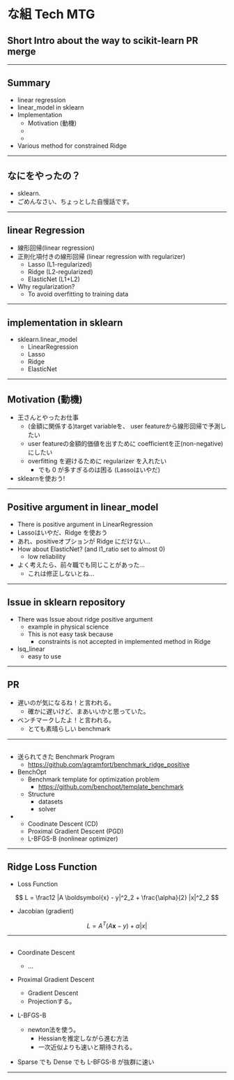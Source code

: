 # な組 Tech MTG
## Short Intro about the way to scikit-learn PR merge

---

## Summary
- linear regression
- linear_model in sklearn
- Implementation
  - Motivation (動機)
  - 
  - 
- Various method for constrained Ridge

---

## なにをやったの？
- sklearn.
- ごめんなさい、ちょっとした自慢話です。

---

## linear Regression
- 線形回帰(linear regression)
- 正則化項付きの線形回帰 (linear regression with regularizer)
  - Lasso (L1-regularized)
  - Ridge (L2-regularized)
  - ElasticNet (L1+L2)
- Why regularization?
  - To avoid overfitting to training data

---

## implementation in sklearn 
- sklearn.linear_model
  - LinearRegression
  - Lasso
  - Ridge
  - ElasticNet

---

## Motivation (動機)
- 王さんとやったお仕事
  - (金額に関係する)target variableを、
    user featureから線形回帰で予測したい
  - user featureの金額的価値を出すために
    coefficientを正(non-negative)にしたい
  - overfitting を避けるために regularizer を入れたい
    - でも 0 が多すぎるのは困る (Lassoはいやだ)
- sklearnを使おう!

---

## Positive argument in linear_model
- There is positive argument in LinearRegression
- Lassoはいやだ、Ridge を使おう
- あれ、positiveオプションが Ridge にだけない...
- How about ElasticNet? (and l1_ratio set to almost 0)
  - low reliability
- よく考えたら、前々職でも同じことがあった...
  - これは修正しないとね...

---

## Issue in sklearn repository
- There was Issue about ridge positive argument
  - example in physical science
  - This is not easy task because
    - constraints is not accepted in implemented method in Ridge
- lsq_linear
  - easy to use

---

## PR
- 遅いのが気になるね！と言われる。
  - 確かに遅いけど、まあいいかと思っていた。
- ベンチマークしたよ！と言われる。
  - とても素晴らしい benchmark

---

## 
- 送られてきた Benchmark Program
  - https://github.com/agramfort/benchmark_ridge_positive
- BenchOpt
  - Benchmark template for optimization problem
    - https://github.com/benchopt/template_benchmark
  - Structure
    - datasets
    - solver
- 
  - Coodinate Descent (CD)
  - Proximal Gradient Descent (PGD)
  - L-BFGS-B (nonlinear optimizer)

---

## Ridge Loss Function
- Loss Function

$$
L = \frac12  |A \boldsymbol{x} - y|^2_2 + \frac{\alpha}{2} |x|^2_2
$$

- Jacobian (gradient)

$$
L = A^T (A \boldsymbol{x} - y) + \alpha |x|
$$

---

##
- Coordinate Descent
  - ...
- Proximal Gradient Descent
  - Gradient Descent
  - Projectionする。
- L-BFGS-B
  - newton法を使う。
    - Hessianを推定しながら進む方法
    - 一次近似よりも速いと期待される。

- Sparse でも Dense でも L-BFGS-B が抜群に速い

---


